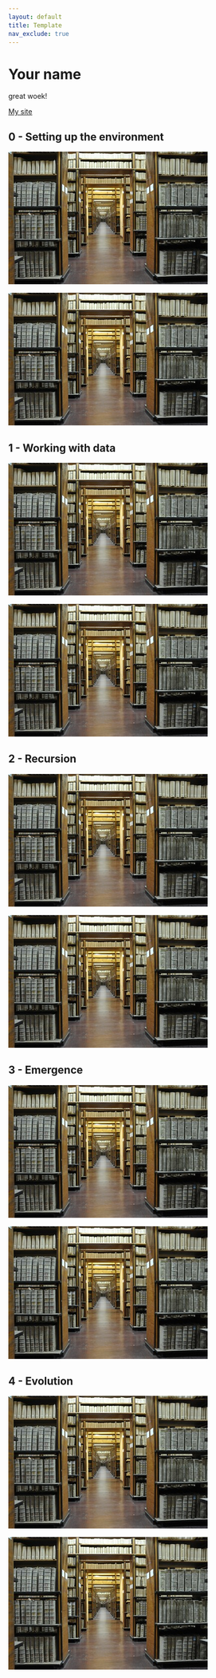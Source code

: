 ```yaml
---
layout: default
title: Template
nav_exclude: true
---
```


# Your name
great woek!

[My site](https://your-github-id.github.io/design-ai/)

## 0 - Setting up the environment

![](images/small-image.jpg)

![](images/small-image.jpg)

## 1 - Working with data

![](images/small-image.jpg)

![](images/small-image.jpg)

## 2 - Recursion

![](images/small-image.jpg)

![](images/small-image.jpg)

## 3 - Emergence

![](images/small-image.jpg)

![](images/small-image.jpg)

## 4 - Evolution

![](images/small-image.jpg)

![](images/small-image.jpg)

